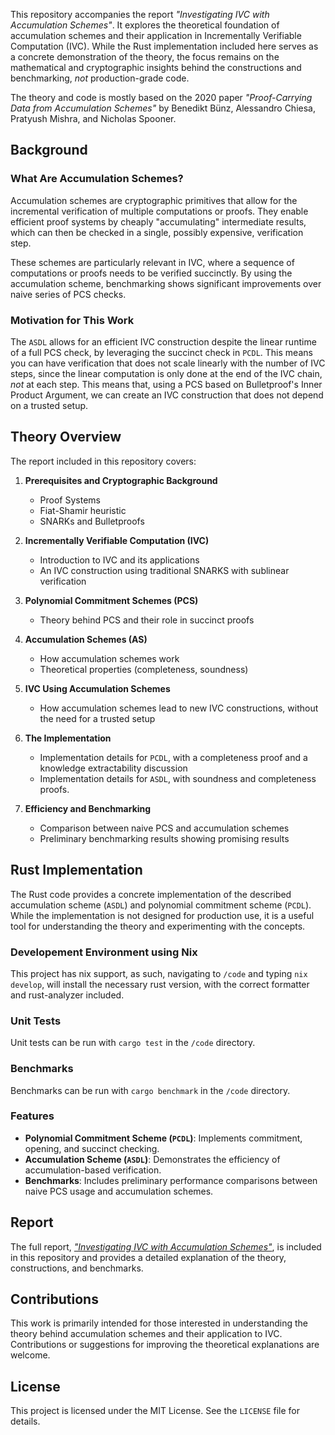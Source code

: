 This repository accompanies the report *"Investigating IVC with Accumulation
Schemes"*. It explores the theoretical foundation of accumulation schemes
and their application in Incrementally Verifiable Computation (IVC). While
the Rust implementation included here serves as a concrete demonstration of
the theory, the focus remains on the mathematical and cryptographic insights
behind the constructions and benchmarking, _not_ production-grade code.

The theory and code is mostly based on the 2020 paper _"Proof-Carrying Data
from Accumulation Schemes"_ by Benedikt Bünz, Alessandro Chiesa, Pratyush
Mishra, and Nicholas Spooner.

## Background  

### What Are Accumulation Schemes?  

Accumulation schemes are cryptographic primitives that allow for the
incremental verification of multiple computations or proofs. They enable
efficient proof systems by cheaply "accumulating" intermediate results,
which can then be checked in a single, possibly expensive, verification step.

These schemes are particularly relevant in IVC, where a sequence of
computations or proofs needs to be verified succinctly. By using the
accumulation scheme, benchmarking shows significant improvements over naive
series of PCS checks.

### Motivation for This Work  

The `ASDL` allows for an efficient IVC construction despite the linear runtime
of a full PCS check, by leveraging the succinct check in `PCDL`. This means
you can have verification that does not scale linearly with the number of
IVC steps, since the linear computation is only done at the end of the IVC
chain, _not_ at each step. This means that, using a PCS based on Bulletproof's
Inner Product Argument, we can create an IVC construction that does not
depend on a trusted setup.

## Theory Overview  

The report included in this repository covers:  

1. **Prerequisites and Cryptographic Background**  
   - Proof Systems
   - Fiat-Shamir heuristic  
   - SNARKs and Bulletproofs  

2. **Incrementally Verifiable Computation (IVC)**  
   - Introduction to IVC and its applications  
   - An IVC construction using traditional SNARKS with sublinear verification

3. **Polynomial Commitment Schemes (PCS)**  
   - Theory behind PCS and their role in succinct proofs  

4. **Accumulation Schemes (AS)**  
   - How accumulation schemes work  
   - Theoretical properties (completeness, soundness)  

5. **IVC Using Accumulation Schemes**  
   - How accumulation schemes lead to new IVC constructions, without the need for a trusted setup  

6. **The Implementation**  
   - Implementation details for `PCDL`, with a completeness proof and a knowledge extractability discussion  
   - Implementation details for `ASDL`, with soundness and completeness proofs.

7. **Efficiency and Benchmarking**  
   - Comparison between naive PCS and accumulation schemes  
   - Preliminary benchmarking results showing promising results  

## Rust Implementation  

The Rust code provides a concrete implementation of the described accumulation
scheme (`ASDL`) and polynomial commitment scheme (`PCDL`). While the
implementation is not designed for production use, it is a useful tool for
understanding the theory and experimenting with the concepts.

### Developement Environment using Nix

This project has nix support, as such, navigating to `/code` and typing
`nix develop`, will install the necessary rust version, with the correct
formatter and rust-analyzer included.

### Unit Tests

Unit tests can be run with `cargo test` in the `/code` directory.

### Benchmarks

Benchmarks can be run with `cargo benchmark` in the `/code` directory.

### Features  
- **Polynomial Commitment Scheme (`PCDL`)**: Implements commitment, opening, and succinct checking.  
- **Accumulation Scheme (`ASDL`)**: Demonstrates the efficiency of accumulation-based verification.  
- **Benchmarks**: Includes preliminary performance comparisons between naive PCS usage and accumulation schemes.  

## Report  

The full report, *["Investigating IVC with Accumulation
Schemes"](https://halo-accumulation.rasmuskirk.com/report/report.pdf)*,
is included in this repository and provides a detailed explanation of the
theory, constructions, and benchmarks.

## Contributions  

This work is primarily intended for those interested in understanding the
theory behind accumulation schemes and their application to IVC. Contributions
or suggestions for improving the theoretical explanations are welcome.

## License  

This project is licensed under the MIT License. See the `LICENSE` file for details.
